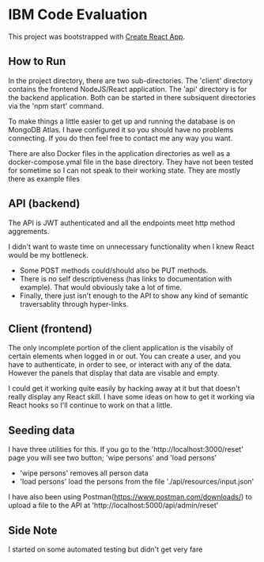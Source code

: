 # IBM Code Evaluation

This project was bootstrapped with [Create React App](https://github.com/facebook/create-react-app).

## How to Run

In the project directory, there are two sub-directories. The 'client' directory contains the frontend NodeJS/React application.  The 'api' directory is for the backend application.  Both can be started in there subsiquent directories via the 'npm start' command.

To make things a little easier to get up and running the database is on MongoDB Atlas.  I have configured it so you should have no problems connecting.  If you do then feel free to contact me any way you want. 

There are also Docker files in the application directories as well as a docker-compose.ymal file in the base directory.  They have not been tested for sometime so I can not speak to their working state.  They are mostly there as example files

## API (backend)

The API is JWT authenticated and all the endpoints meet http method aggrements.  

I didn't want to waste time on unnecessary functionality when I knew React would be my bottleneck. 
 - Some POST methods could/should also be PUT methods.
 - There is no self descriptiveness (has links to documentation with example).  That would obviously take a lot of time.
 - Finally, there just isn't enough to the API to show any kind of semantic traversablity through hyper-links.


## Client (frontend)

The only incomplete portion of the client application is the visabily of certain elements when logged in or out.  You can create a user, and you have to authenticate, in order to see, or interact with any of the data.  However the panels that display that data are visable and empty.

I could get it working quite easily by hacking away at it but that doesn't really display any React skill.  I have some ideas on how to get it working via React hooks so I'll continue to work on that a little.


## Seeding data

I have three utilities for this. If you go to the 'http://localhost:3000/reset' page you will see two button; 'wipe persons' and 'load persons'
 - 'wipe persons' removes all person data
 - 'load persons' load the persons from the file './api/resources/input.json'

I have also been using Postman(https://www.postman.com/downloads/) to upload a file to the API at 'http://localhost:5000/api/admin/reset'


## Side Note

I started on some automated testing but didn't get very fare
